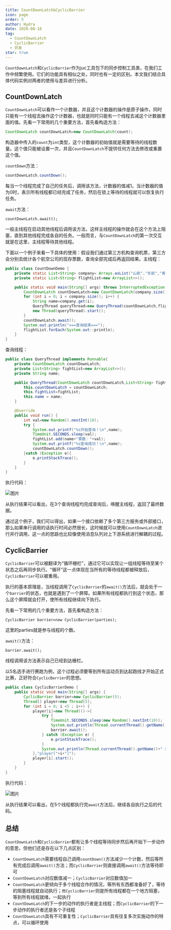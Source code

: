 ```yaml
---
title: CountDownLatch&CyclicBarrier
icon: page
order: 5
author: Hydra
date: 2020-08-16
tag:
  - CountDownLatch
  - CyclicBarrier
  - 并发
star: true
---
```




<!-- more -->

`CountDownLatch`和`CyclicBarrier`作为juc工具包下的同步控制工具类，在我们工作中频繁使用。它们的功能具有相似之处，同时也有一定的区别。本文我们结合具体代码实例对两者的使用与差异进行分析。

## CountDownLatch

`CountDownLatch`可以看作一个计数器，并且这个计数器的操作是原子操作，同时只能有一个线程去操作这个计数器，也就是同时只能有一个线程去减这个计数器里面的值。先看一下常用的几个重要方法，首先看构造方法：

```java
CountDownLatch countDownLatch=new CountDownLatch(count);
```

构造器中传入的`count`为`int`类型，这个计数器的初始值就是需要等待的线程数量。这个值只能被设置一次，并且`CountDownLatch`不提供任何方法去修改或重置这个值。

`countDown`方法：

```java
countDownLatch.countDown();
```

每当一个线程完成了自己的任务后，调用该方法，计数器的值减1。当计数器的值为0时，表示所有线程都已经完成了任务，然后在锁上等待的线程就可以恢复执行任务。

`await`方法：

```
countDownLatch.await();
```

一般主线程在启动其他线程后调用该方法，这样主线程的操作就会在这个方法上阻塞，直到其他线程完成各自的任务。一般而言，与`CountDownLatch`的第一次交互就是在这里，主线程等待其他线程。

下面以一个例子来看一下具体的使用：假设我们通过第三方机构查询机票，第三方会分别去统计各个航空公司的现存票数，查询全部完成后再返回结果。主线程：

```java
public class CountDownDemo {
    private static List<String> company= Arrays.asList("山航","东航","青航");
    private static List<String> flightList=new ArrayList<>();

    public static void main(String[] args) throws InterruptedException {
        CountDownLatch countDownLatch=new CountDownLatch(company.size());
        for (int i = 0; i < company.size(); i++) {
            String name=company.get(i);
            QueryThread queryThread=new QueryThread(countDownLatch,flightList,name);
            new Thread(queryThread).start();
        }
        countDownLatch.await();
        System.out.println("===查询结束===");
        flightList.forEach(System.out::println);
    }
}
```

查询线程：

```java
public class QueryThread implements Runnable{
    private CountDownLatch countDownLatch;
    private List<String> fightList=new ArrayList<>();
    private String name;

    public QueryThread(CountDownLatch countDownLatch,List<String> fightList, String name) {
        this.countDownLatch = countDownLatch;
        this.fightList=fightList;
        this.name = name;
    }

    @Override
    public void run() {
        int val=new Random().nextInt(10);
        try {
            System.out.printf("%s开始查询！\n",name);
            TimeUnit.SECONDS.sleep(val);
            fightList.add(name+"票数："+val);
            System.out.printf("%s查询成功！\n",name);
            countDownLatch.countDown();
        }catch (Exception e){
            e.printStackTrace();
        }
    }
}
```

执行代码：

![图片](https://p3-juejin.byteimg.com/tos-cn-i-k3u1fbpfcp/7fb3adcd15bb49c782e1b39106950b1d~tplv-k3u1fbpfcp-zoom-1.image)

从执行结果可以看出，在3个查询线程均完成查询后，唤醒主线程，返回了最终数据。

通过这个例子，我们可以得出，如果一个接口依赖了多个第三方服务或外部接口，那么如果串行调用的话执行时间必然很长，这时候就可以使用`CountDownLatch`进行并行调用，这一点的思路也比较像使用消息队列对上下游系统进行解耦的过程。

## CyclicBarrier

`CyclicBarrier`可以被翻译为“循环栅栏”，通过它可以实现让一组线程等待至某个状态之后再同步执行。“循环”这一点体现在当所有的等待线程都被释放后，`CyclicBarrier`可以被重用。

执行的基本原理是，当线程调用了`CyclicBarrier`的`await()`方法后，就会处于一个`barrier`的状态，也就是遇到了一个屏障。如果所有线程都执行到这个状态，那么这个屏障就会打开，使所有线程继续向下执行。

先看一下常用的几个重要方法，首先看构造方法：

```
CyclicBarrier barrier=new CyclicBarrier(parties);
```

这里的parties就是参与线程的个数。

`await()`方法：

```
barrier.await();
```

线程调用该方法表示自己已经到达栅栏。

以5名选手进行赛跑为例，这个过程必须要等到所有运动员到达起跑线才开始正式比赛，正好符合`CyclicBarrier`的思想。

```java
public class CyclicBarrierDemo {
    public static void main(String[] args) {
        CyclicBarrier barrier=new CyclicBarrier(5);
        Thread[] player=new Thread[5];
        for (int i = 0; i <5 ; i++) {
            player[i]=new Thread(()->{
                try {
                    TimeUnit.SECONDS.sleep(new Random().nextInt(10));
                    System.out.println(Thread.currentThread().getName()+" is ready");
                    barrier.await();
                } catch (Exception e) {
                    e.printStackTrace();
                }
                System.out.println(Thread.currentThread().getName()+" start running");
            },"player["+i+"]");
            player[i].start();
        }
    }
}
```

执行代码：

![图片](https://p3-juejin.byteimg.com/tos-cn-i-k3u1fbpfcp/c2105700f6e943bd8e2a71e60906ee4a~tplv-k3u1fbpfcp-zoom-1.image)

从执行结果可以看出，在5个线程都执行完`await`方法后，继续各自执行之后的代码。

## 总结

`CountDownLatch`和`CyclicBarrier`都有让多个线程等待同步然后再开始下一步动作的意思，但他们还是存在以下几点区别：

- `CountDownLatch`需要线程自己调用`countDown()`方法减少一个计数，然后等所有完成后调用`await()`方法；而`CyclicBarrier`则直接调用`await()`方法等待即可
- `CountDownLatch`对应数值减一；`CyclicBarrier`对应数值加一
- `CountDownLatch`更倾向于多个线程合作的情况，等所有东西都准备好了，等待的阻塞线程就自动执行；`而CyclicBarrier`则是所有线程都在一个地方阻塞，等到所有线程就绪，一起执行
- `CountDownLatch`的下一步的动作的执行者是主线程；而`CyclicBarrier`的下一步动作的执行者还是各个子线程
- `CountDownLatch`具有不可重复性；`CyclicBarrier`具有往复多次实施动作的特点，可以循环使用
